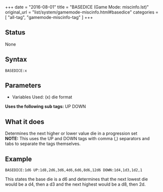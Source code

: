 +++
date = "2016-08-01"
title = "BASEDICE (Game Mode: miscinfo.lst)"
original_url = "list/system/gamemode-miscinfo.html#basedice"
categories = [ "all-tag", "gamemode-miscinfo-tag" ]
+++

## Status

None

## Syntax

`BASEDICE:x`

## Parameters

-   Variables Used: (x) die format



**Uses the following sub tags:** UP DOWN

What it does
------------

Determines the next higher or lower value die in a progression set\
 **NOTE:** This uses the UP and DOWN tags with comma (,) separators and
tabs to separate the tags themselves.

Example
-------

`BASEDICE:1d6 UP:1d8,2d6,3d6,4d6,6d6,8d6,12d6 DOWN:1d4,1d3,1d2,1`

This states the base die is a d6 and determines that the next lowest die
would be a d4, then a d3 and the next highest would be a d8, then 2d.

